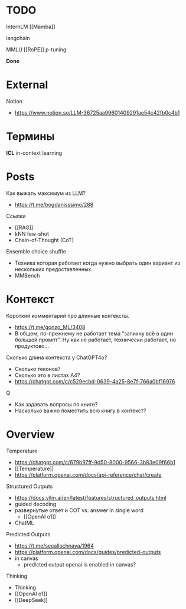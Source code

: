 
# TODO

InternLM
[[Mamba]]

langchain

MMLU
[[RoPE]]
p-tuning

**Done**

# External


Notion
- https://www.notion.so/LLM-36725aa99601409291ae54c42fb0c4b1


# Термины

**ICL**
in-context learning

# Posts


Как выжать максимум из LLM?
- https://t.me/bogdanisssimo/288

Ссылки
- [[RAG]]
- kNN few-shot
- Chain-of-Thought (CoT)

Ensemble choice shuffle
- Техника которая работает когда нужно выбрать один вариант из нескольких предоставленных.
- MMBench

# Контекст

Короткий комментарий про длинные контексты.
- https://t.me/gonzo_ML/3408
- В общем, по-прежнему не работает тема "запихну всё в один большой промпт". Ну как не работает, технически работает, но продуктово...

Сколько длина контекста у ChatGPT4o?
- Сколько теконов?
- Сколько это в листах А4?
- https://chatgpt.com/c/c529ecbd-0639-4a25-8e7f-766a0bf16976

Q
- Как задавать вопросы по книге?
- Насколько важно поместить всю книгу в контекст?

# Overview

Temperature
- https://chatgpt.com/c/679b97ff-9d50-8000-9566-3b83e09f66b1
- [[Temperature]]
- https://platform.openai.com/docs/api-reference/chat/create

Structured Outputs
- https://docs.vllm.ai/en/latest/features/structured_outputs.html
- guided decoding
- развернутые ответ и COT vs. answer in single word
	- [[OpenAI o1]]
- ChatML

Predicted Outputs
- https://t.me/seeallochnaya/1964
- https://platform.openai.com/docs/guides/predicted-outputs
- in canvas
	- predicted output openai is enabled in canvas?

Thinking
- Thinking
- [[OpenAI o1]]
- [[DeepSeek]]
